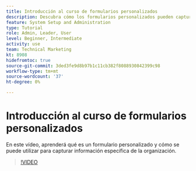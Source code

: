 ```yaml
---
title: Introducción al curso de formularios personalizados
description: Descubra cómo los formularios personalizados pueden capturar información específica de la organización.
feature: System Setup and Administration
type: Tutorial
role: Admin, Leader, User
level: Beginner, Intermediate
activity: use
team: Technical Marketing
kt: 8908
hidefromtoc: true
source-git-commit: 3ded3fe9d8b97b1c11cb382f8088930842399c98
workflow-type: tm+mt
source-wordcount: '37'
ht-degree: 0%

---
```


# Introducción al curso de formularios personalizados

En este vídeo, aprenderá qué es un formulario personalizado y cómo se puede utilizar para capturar información específica de la organización.

>[!VIDEO](https://video.tv.adobe.com/v/335171/?quality=12)
